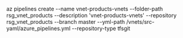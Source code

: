 az pipelines create --name vnet-products-vnets --folder-path rsg_vnet_products --description 'vnet-products-vnets' --repository rsg_vnet_products --branch master --yml-path /vnets/src-yaml/azure_pipelines.yml --repository-type tfsgit